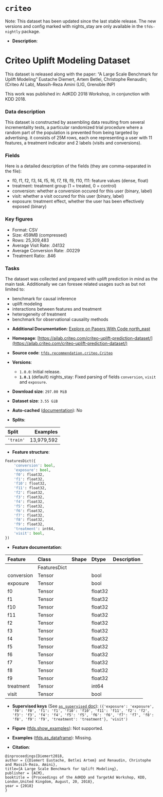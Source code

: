 <div itemscope itemtype="http://schema.org/Dataset">
  <div itemscope itemprop="includedInDataCatalog" itemtype="http://schema.org/DataCatalog">
    <meta itemprop="name" content="TensorFlow Datasets" />
  </div>
  <meta itemprop="name" content="criteo" />
  <meta itemprop="description" content="# Criteo Uplift Modeling Dataset&#10;This dataset is released along with the paper:&#10;“A Large Scale Benchmark for Uplift Modeling”&#10;Eustache Diemert, Artem Betlei, Christophe Renaudin; (Criteo AI Lab), Massih-Reza Amini (LIG, Grenoble INP)&#10;&#10;This work was published in: AdKDD 2018 Workshop, in conjunction with KDD 2018.&#10;&#10;### Data description&#10;This dataset is constructed by assembling data resulting from several incrementality tests, a particular randomized trial procedure where a random part of the population is prevented from being targeted by advertising. it consists of 25M rows, each one representing a user with 11 features, a treatment indicator and 2 labels (visits and conversions).&#10;&#10;### Fields&#10;Here is a detailed description of the fields (they are comma-separated in the file):&#10;&#10;- f0, f1, f2, f3, f4, f5, f6, f7, f8, f9, f10, f11: feature values (dense, float)&#10;- treatment: treatment group (1 = treated, 0 = control)&#10;- conversion: whether a conversion occured for this user (binary, label)&#10;- visit: whether a visit occured for this user (binary, label)&#10;- exposure: treatment effect, whether the user has been effectively exposed (binary)&#10;&#10;### Key figures&#10;&#10;- Format: CSV&#10;- Size: 459MB (compressed)&#10;- Rows: 25,309,483&#10;- Average Visit Rate: .04132&#10;- Average Conversion Rate: .00229&#10;- Treatment Ratio: .846&#10;&#10;### Tasks&#10;&#10;The dataset was collected and prepared with uplift prediction in mind as the main task. Additionally we can foresee related usages such as but not limited to:&#10;&#10;- benchmark for causal inference&#10;- uplift modeling&#10;- interactions between features and treatment&#10;- heterogeneity of treatment&#10;- benchmark for observational causality methods&#10;&#10;To use this dataset:&#10;&#10;```python&#10;import tensorflow_datasets as tfds&#10;&#10;ds = tfds.load(&#x27;criteo&#x27;, split=&#x27;train&#x27;)&#10;for ex in ds.take(4):&#10;  print(ex)&#10;```&#10;&#10;See [the guide](https://www.tensorflow.org/datasets/overview) for more&#10;informations on [tensorflow_datasets](https://www.tensorflow.org/datasets).&#10;&#10;" />
  <meta itemprop="url" content="https://www.tensorflow.org/datasets/catalog/criteo" />
  <meta itemprop="sameAs" content="https://ailab.criteo.com/criteo-uplift-prediction-dataset/" />
  <meta itemprop="citation" content="@inproceedings{Diemert2018,&#10;author = {{Diemert Eustache, Betlei Artem} and Renaudin, Christophe and Massih-Reza, Amini},&#10;title={A Large Scale Benchmark for Uplift Modeling},&#10;publisher = {ACM},&#10;booktitle = {Proceedings of the AdKDD and TargetAd Workshop, KDD, London,United Kingdom, August, 20, 2018},&#10;year = {2018}&#10;}" />
</div>

# `criteo`


Note: This dataset has been updated since the last stable release. The new
versions and config marked with
<span class="material-icons" title="Available only in the tfds-nightly package">nights_stay</span>
are only available in the `tfds-nightly` package.

*   **Description**:

# Criteo Uplift Modeling Dataset

This dataset is released along with the paper: “A Large Scale Benchmark for
Uplift Modeling” Eustache Diemert, Artem Betlei, Christophe Renaudin; (Criteo AI
Lab), Massih-Reza Amini (LIG, Grenoble INP)

This work was published in: AdKDD 2018 Workshop, in conjunction with KDD 2018.

### Data description

This dataset is constructed by assembling data resulting from several
incrementality tests, a particular randomized trial procedure where a random
part of the population is prevented from being targeted by advertising. it
consists of 25M rows, each one representing a user with 11 features, a treatment
indicator and 2 labels (visits and conversions).

### Fields

Here is a detailed description of the fields (they are comma-separated in the
file):

-   f0, f1, f2, f3, f4, f5, f6, f7, f8, f9, f10, f11: feature values (dense,
    float)
-   treatment: treatment group (1 = treated, 0 = control)
-   conversion: whether a conversion occured for this user (binary, label)
-   visit: whether a visit occured for this user (binary, label)
-   exposure: treatment effect, whether the user has been effectively exposed
    (binary)

### Key figures

-   Format: CSV
-   Size: 459MB (compressed)
-   Rows: 25,309,483
-   Average Visit Rate: .04132
-   Average Conversion Rate: .00229
-   Treatment Ratio: .846

### Tasks

The dataset was collected and prepared with uplift prediction in mind as the
main task. Additionally we can foresee related usages such as but not limited
to:

-   benchmark for causal inference
-   uplift modeling
-   interactions between features and treatment
-   heterogeneity of treatment
-   benchmark for observational causality methods

*   **Additional Documentation**:
    <a class="button button-with-icon" href="https://paperswithcode.com/dataset/criteo">
    Explore on Papers With Code
    <span class="material-icons icon-after" aria-hidden="true"> north_east
    </span> </a>

*   **Homepage**:
    [https://ailab.criteo.com/criteo-uplift-prediction-dataset/](https://ailab.criteo.com/criteo-uplift-prediction-dataset/)

*   **Source code**:
    [`tfds.recommendation.criteo.Criteo`](https://github.com/tensorflow/datasets/tree/master/tensorflow_datasets/recommendation/criteo/criteo.py)

*   **Versions**:

    *   `1.0.0`: Initial release.
    *   **`1.0.1`** (default)
        <span class="material-icons" title="Available only in the tfds-nightly package">nights_stay</span>:
        Fixed parsing of fields `conversion`, `visit` and `exposure`.

*   **Download size**: `297.00 MiB`

*   **Dataset size**: `3.55 GiB`

*   **Auto-cached**
    ([documentation](https://www.tensorflow.org/datasets/performances#auto-caching)):
    No

*   **Splits**:

Split     | Examples
:-------- | ---------:
`'train'` | 13,979,592

*   **Feature structure**:

```python
FeaturesDict({
    'conversion': bool,
    'exposure': bool,
    'f0': float32,
    'f1': float32,
    'f10': float32,
    'f11': float32,
    'f2': float32,
    'f3': float32,
    'f4': float32,
    'f5': float32,
    'f6': float32,
    'f7': float32,
    'f8': float32,
    'f9': float32,
    'treatment': int64,
    'visit': bool,
})
```

*   **Feature documentation**:

Feature    | Class        | Shape | Dtype   | Description
:--------- | :----------- | :---- | :------ | :----------
           | FeaturesDict |       |         |
conversion | Tensor       |       | bool    |
exposure   | Tensor       |       | bool    |
f0         | Tensor       |       | float32 |
f1         | Tensor       |       | float32 |
f10        | Tensor       |       | float32 |
f11        | Tensor       |       | float32 |
f2         | Tensor       |       | float32 |
f3         | Tensor       |       | float32 |
f4         | Tensor       |       | float32 |
f5         | Tensor       |       | float32 |
f6         | Tensor       |       | float32 |
f7         | Tensor       |       | float32 |
f8         | Tensor       |       | float32 |
f9         | Tensor       |       | float32 |
treatment  | Tensor       |       | int64   |
visit      | Tensor       |       | bool    |

*   **Supervised keys** (See
    [`as_supervised` doc](https://www.tensorflow.org/datasets/api_docs/python/tfds/load#args)):
    `({'exposure': 'exposure', 'f0': 'f0', 'f1': 'f1', 'f10': 'f10', 'f11':
    'f11', 'f2': 'f2', 'f3': 'f3', 'f4': 'f4', 'f5': 'f5', 'f6': 'f6', 'f7':
    'f7', 'f8': 'f8', 'f9': 'f9', 'treatment': 'treatment'}, 'visit')`

*   **Figure**
    ([tfds.show_examples](https://www.tensorflow.org/datasets/api_docs/python/tfds/visualization/show_examples)):
    Not supported.

*   **Examples**
    ([tfds.as_dataframe](https://www.tensorflow.org/datasets/api_docs/python/tfds/as_dataframe)):
    Missing.

*   **Citation**:

```
@inproceedings{Diemert2018,
author = {{Diemert Eustache, Betlei Artem} and Renaudin, Christophe and Massih-Reza, Amini},
title={A Large Scale Benchmark for Uplift Modeling},
publisher = {ACM},
booktitle = {Proceedings of the AdKDD and TargetAd Workshop, KDD, London,United Kingdom, August, 20, 2018},
year = {2018}
}
```

